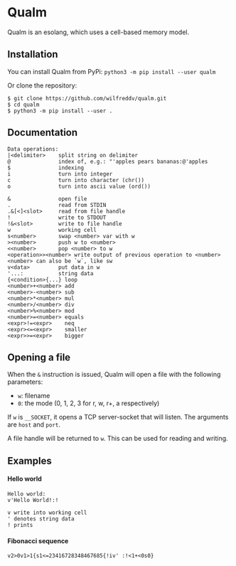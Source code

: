 # Qualm

Qualm is an esolang, which uses a cell-based memory model. 


## Installation
You can install Qualm from PyPi: `python3 -m pip install --user qualm`

Or clone the repository:
```
$ git clone https://github.com/wilfreddv/qualm.git
$ cd qualm
$ python3 -m pip install --user .
```

## Documentation
```
Data operations:
|<delimiter>    split string on delimiter
@               index of, e.g.: "'apples pears bananas:@'apples
$               indexing
i               turn into integer
c               turn into character (chr())
o               turn into ascii value (ord())

&               open file
.               read from STDIN
.&[<]<slot>     read from file handle
!               write to STDOUT
!&<slot>        write to file handle
w               working cell
s<number>       swap <number> var with w
><number>       push w to <number>
<<number>       pop <number> to w
<operation>><number> write output of previous operation to <number>
<number> can also be `w`, like sw
v<data>         put data in w
'...:           string data
{<condition>{...} loop
<number>+<number> add
<number>-<number> sub
<number>*<number> mul
<number>/<number> div
<number>%<number> mod
<number>=<number> equals
<expr>!=<expr>    neq
<expr><=<expr>    smaller
<expr>>=<expr>    bigger
```


## Opening a file
When the `&` instruction is issued, Qualm will open a file with the following parameters:

* `w`: filename
* `0`: the mode (0, 1, 2, 3 for r, w, r+, a respectively)

If `w` is `__SOCKET`, it opens a TCP server-socket that will listen. The arguments are `host` and `port`.

A file handle will be returned to `w`. This can be used for reading and writing.

## Examples
#### Hello world
```
Hello world:
v'Hello World!:!

v write into working cell
' denotes string data
! prints
```

#### Fibonacci sequence
`v2>0v1>1{s1<=23416728348467685{!iv' :!<1+<0s0}`
